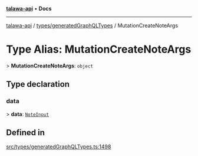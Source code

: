 [**talawa-api**](../../../README.md) • **Docs**

***

[talawa-api](../../../modules.md) / [types/generatedGraphQLTypes](../README.md) / MutationCreateNoteArgs

# Type Alias: MutationCreateNoteArgs

\> **MutationCreateNoteArgs**: `object`

## Type declaration

### data

\> **data**: [`NoteInput`](NoteInput.md)

## Defined in

[src/types/generatedGraphQLTypes.ts:1498](https://github.com/PalisadoesFoundation/talawa-api/blob/fb5076f344cd74d4e51c692cbc70fc337bf1ac39/src/types/generatedGraphQLTypes.ts#L1498)
